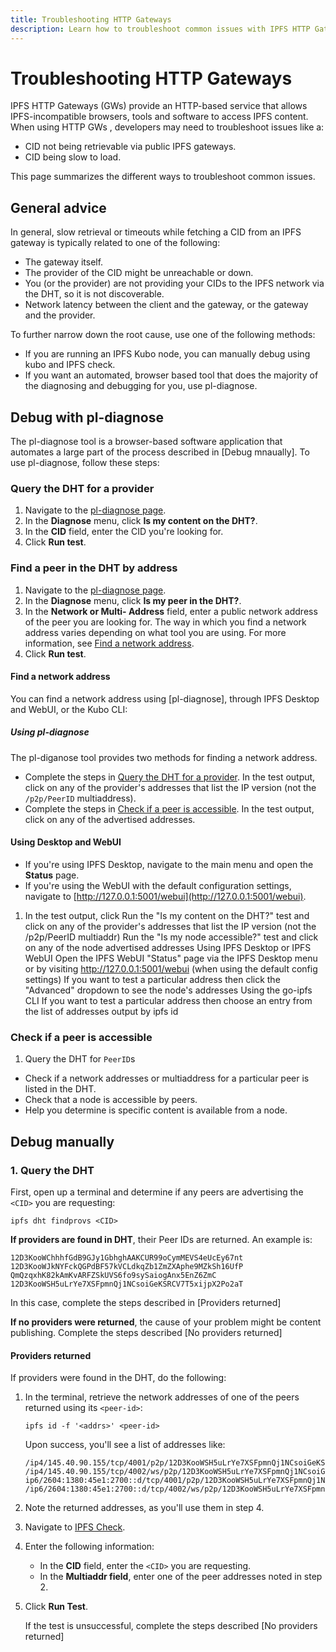 ```yaml
---
title: Troubleshooting HTTP Gateways
description: Learn how to troubleshoot common issues with IPFS HTTP Gateways
---
```


# Troubleshooting HTTP Gateways

IPFS HTTP Gateways (GWs) provide an HTTP-based service that allows IPFS-incompatible browsers, tools and software to access IPFS content. When using HTTP GWs , developers may need to troubleshoot issues like a:

- CID not being retrievable via public IPFS gateways.
- CID being slow to load.

This page summarizes the different ways to troubleshoot common issues.

## General advice

In general, slow retrieval or timeouts while fetching a CID from an IPFS gateway is typically related to one of the following:

- The gateway itself.
- The provider of the CID might be unreachable or down.
- You (or the provider) are not providing your CIDs to the IPFS network via the DHT, so it is not discoverable.
- Network latency between the client and the gateway, or the gateway and the provider.

To further narrow down the root cause, use one of the following methods:

- If you are running an IPFS Kubo node, you can manually debug using kubo and IPFS check.
- If you want an automated, browser based tool that does the majority of the diagnosing and debugging for you, use pl-diagnose.

## Debug with pl-diagnose

The pl-diagnose tool is a browser-based software application that automates a large part of the process described in [Debug mnaually]. To use pl-diagnose, follow these steps:

### Query the DHT for a provider

1. Navigate to the [pl-diagnose page](https://pl-diagnose.on.fleek.co/#/diagnose/access-content?backend=https%3A%2F%2Fpl-diagnose.onrender.com).
1. In the **Diagnose** menu, click **Is my content on the DHT?**.
1. In the **CID** field, enter the CID you're looking for.
1. Click **Run test**.

### Find a peer in the DHT by address

1. Navigate to the [pl-diagnose page](https://pl-diagnose.on.fleek.co/#/diagnose/access-content?backend=https%3A%2F%2Fpl-diagnose.onrender.com).
1. In the **Diagnose** menu, click **Is my peer in the DHT?**.
1. In the **Network or Multi- Address** field, enter a public network address of the peer you are looking for. The way in which you find a network address varies depending on what tool you are using. For more information, see [Find a network address](#find-a-network-address).
1. Click **Run test**.

#### Find a network address

You can find a network address using [pl-diagnose], through IPFS Desktop and WebUI, or the Kubo CLI:

##### Using pl-diagnose

The pl-diganose tool provides two methods for finding a network address.
- Complete the steps in [Query the DHT for a provider](#query-the-dht-for-a-provider). In the test output, click on any of the provider's addresses that list the IP version (not the `/p2p/PeerID` multiaddress).
- Complete the steps in [Check if a peer is accessible](#check-if-a-peer-is-accessible). In the test output, click on any of the advertised addresses.

#### Using Desktop and WebUI

- If you're using IPFS Desktop, navigate to the main menu and open the **Status** page. 
- If you're using the WebUI with the default configuration settings, navigate to [http://127.0.0.1:5001/webui](http://127.0.0.1:5001/webui).



1. In the test output, click 
Run the "Is my content on the DHT?" test and click on any of the provider's addresses that list the IP version (not the /p2p/PeerID multiaddr)
Run the "Is my node accessible?" test and click on any of the node advertised addresses
Using IPFS Desktop or IPFS WebUI
Open the IPFS WebUI "Status" page via the IPFS Desktop menu or by visiting http://127.0.0.1:5001/webui (when using the default config settings)
If you want to test a particular address then click the "Advanced" dropdown to see the node's addresses
Using the go-ipfs CLI
If you want to test a particular address then choose an entry from the list of addresses output by ipfs id

### Check if a peer is accessible
1. Query the DHT for `PeerID`s 
- Check if a network addresses or multiaddress for a particular peer is listed in the DHT.
- Check that a node is accessible by peers.
- Help you determine is specific content is available from a node. 

## Debug manually

### 1. Query the DHT

First, open up a terminal and determine if any peers are advertising the `<CID>` you are requesting:

   ```shell
   ipfs dht findprovs <CID>
   ```

**If providers are found in DHT**, their Peer IDs are returned. An example is:

```
12D3KooWChhhfGdB9GJy1GbhghAAKCUR99oCymMEVS4eUcEy67nt
12D3KooWJkNYFckQGPdBF57kVCLdkqZb1ZmZXAphe9MZkSh16UfP
QmQzqxhK82kAmKvARFZSkUVS6fo9sySaiogAnx5EnZ6ZmC
12D3KooWSH5uLrYe7XSFpmnQj1NCsoiGeKSRCV7T5xijpX2Po2aT
```

In this case, complete the steps described in [Providers returned]

**If no providers were returned**, the cause of your problem might be content publishing. Complete the steps described [No providers returned]

#### Providers returned

If providers were found in the DHT, do the following:

1. In the terminal, retrieve the network addresses of one of the peers returned using its `<peer-id>`:

   ```shell
   ipfs id -f '<addrs>' <peer-id>
   ```

   Upon success, you'll see a list of addresses like:

   ```
   /ip4/145.40.90.155/tcp/4001/p2p/12D3KooWSH5uLrYe7XSFpmnQj1NCsoiGeKSRCV7T5xijpX2Po2aT
   /ip4/145.40.90.155/tcp/4002/ws/p2p/12D3KooWSH5uLrYe7XSFpmnQj1NCsoiGeKSRCV7T5xijpX2Po2aT
   ip6/2604:1380:45e1:2700::d/tcp/4001/p2p/12D3KooWSH5uLrYe7XSFpmnQj1NCsoiGeKSRCV7T5xijpX2Po2aT
   /ip6/2604:1380:45e1:2700::d/tcp/4002/ws/p2p/12D3KooWSH5uLrYe7XSFpmnQj1NCsoiGeKSRCV7T5xijpX2Po2aT
   ```

1. Note the returned addresses, as you'll use them in step 4.
1. Navigate to [IPFS Check](https://check.ipfs.network/).
1. Enter the following information:
   - In the **CID** field, enter the `<CID>` you are requesting.
   - In the **Multiaddr field**, enter one of the peer addresses noted in step 2.
1. Click **Run Test**.

   If the test is unsuccessful, complete the steps described [No providers returned]
